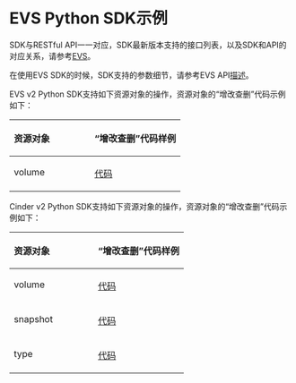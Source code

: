 # EVS Python SDK示例<a name="sdk_02_0017"></a>

SDK与RESTful API一一对应，SDK最新版本支持的接口列表，以及SDK和API的对应关系，请参考[EVS](Java-EVS.md)。

在使用EVS SDK的时候，SDK支持的参数细节，请参考EVS API[描述](https://support.huaweicloud.com/api-evs/evs_04_0001.html)。

EVS v2 Python SDK支持如下资源对象的操作，资源对象的“增改查删”代码示例如下：

<a name="table4479139143010"></a>
<table><thead align="left"><tr id="row164791139103010"><th class="cellrowborder" valign="top" width="47.15%" id="mcps1.1.3.1.1"><p id="p1647983913308"><a name="p1647983913308"></a><a name="p1647983913308"></a>资源对象</p>
</th>
<th class="cellrowborder" valign="top" width="52.849999999999994%" id="mcps1.1.3.1.2"><p id="p6119114113110"><a name="p6119114113110"></a><a name="p6119114113110"></a>“增改查删”代码样例</p>
</th>
</tr>
</thead>
<tbody><tr id="row17479239193020"><td class="cellrowborder" valign="top" width="47.15%" headers="mcps1.1.3.1.1 "><p id="p1220825114308"><a name="p1220825114308"></a><a name="p1220825114308"></a><span>volume</span></p>
</td>
<td class="cellrowborder" valign="top" width="52.849999999999994%" headers="mcps1.1.3.1.2 "><p id="p1959982023113"><a name="p1959982023113"></a><a name="p1959982023113"></a><a href="https://github.com/huaweicloud/huaweicloud-sdk-python/blob/master/examples/evs/v2/volume.py" target="_blank" rel="noopener noreferrer">代码</a></p>
</td>
</tr>
</tbody>
</table>

Cinder v2 Python SDK支持如下资源对象的操作，资源对象的“增改查删”代码示例如下：

<a name="table8419112712298"></a>
<table><thead align="left"><tr id="row1941912711294"><th class="cellrowborder" valign="top" width="48.199999999999996%" id="mcps1.1.3.1.1"><p id="p15419182717294"><a name="p15419182717294"></a><a name="p15419182717294"></a>资源对象</p>
</th>
<th class="cellrowborder" valign="top" width="51.800000000000004%" id="mcps1.1.3.1.2"><p id="p8420102782915"><a name="p8420102782915"></a><a name="p8420102782915"></a>“增改查删”代码样例</p>
</th>
</tr>
</thead>
<tbody><tr id="row134202027202911"><td class="cellrowborder" valign="top" width="48.199999999999996%" headers="mcps1.1.3.1.1 "><p id="p1587982453020"><a name="p1587982453020"></a><a name="p1587982453020"></a><span>volume</span></p>
</td>
<td class="cellrowborder" valign="top" width="51.800000000000004%" headers="mcps1.1.3.1.2 "><p id="p14201627162919"><a name="p14201627162919"></a><a name="p14201627162919"></a><a href="https://github.com/huaweicloud/huaweicloud-sdk-python/blob/master/examples/block_store/v2/volume.py" target="_blank" rel="noopener noreferrer">代码</a></p>
</td>
</tr>
<tr id="row4420182702911"><td class="cellrowborder" valign="top" width="48.199999999999996%" headers="mcps1.1.3.1.1 "><p id="p887962403010"><a name="p887962403010"></a><a name="p887962403010"></a><span>snapshot</span></p>
</td>
<td class="cellrowborder" valign="top" width="51.800000000000004%" headers="mcps1.1.3.1.2 "><p id="p1842013279296"><a name="p1842013279296"></a><a name="p1842013279296"></a><a href="https://github.com/huaweicloud/huaweicloud-sdk-python/blob/master/examples/block_store/v2/snapshot.py" target="_blank" rel="noopener noreferrer">代码</a></p>
</td>
</tr>
<tr id="row64205274299"><td class="cellrowborder" valign="top" width="48.199999999999996%" headers="mcps1.1.3.1.1 "><p id="p19880162411306"><a name="p19880162411306"></a><a name="p19880162411306"></a><span>type</span></p>
</td>
<td class="cellrowborder" valign="top" width="51.800000000000004%" headers="mcps1.1.3.1.2 "><p id="p11333151873110"><a name="p11333151873110"></a><a name="p11333151873110"></a><a href="https://github.com/huaweicloud/huaweicloud-sdk-python/blob/master/examples/block_store/v2/type.py" target="_blank" rel="noopener noreferrer">代码</a></p>
</td>
</tr>
</tbody>
</table>

